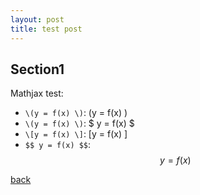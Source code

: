 ```yaml
---
layout: post
title: test post
---
```


## Section1

Mathjax test:
+ `\(y = f(x) \)`: \(y = f(x) \)
+ `\(y = f(x) \)`: $ y = f(x) $
+ `\[y = f(x) \]`: \[y = f(x) \]
+ `$$ y = f(x) $$`: $$ y = f(x) $$

[back](../)
